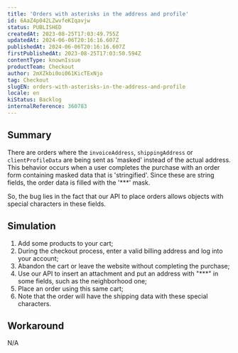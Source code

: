 ```yaml
---
title: 'Orders with asterisks in the address and profile'
id: 6AaZ4p042LZwvfeKIqavjw
status: PUBLISHED
createdAt: 2023-08-25T17:03:49.755Z
updatedAt: 2024-06-06T20:16:16.607Z
publishedAt: 2024-06-06T20:16:16.607Z
firstPublishedAt: 2023-08-25T17:03:50.594Z
contentType: knownIssue
productTeam: Checkout
author: 2mXZkbi0oi061KicTExNjo
tag: Checkout
slugEN: orders-with-asterisks-in-the-address-and-profile
locale: en
kiStatus: Backlog
internalReference: 360783
---
```


## Summary


There are orders where the `invoiceAddress`, `shippingAddress` or `clientProfileData` are being sent as 'masked' instead of the actual address. This behavior occurs when a user completes the purchase with an order form containing masked data that is 'stringified'. Since these are string fields, the order data is filled with the '***' mask.

So, the bug lies in the fact that our API to place orders allows objects with special characters in these fields.


##

## Simulation



1. Add some products to your cart;
2. During the checkout process, enter a valid billing address and log into your account;
3. Abandon the cart or leave the website without completing the purchase;
4. Use our API to insert an attachment and put an address with "***" in some fields, such as the neighborhood one;
5. Place an order using this same cart;
6. Note that the order will have the shipping data with these special characters.


##

## Workaround


N/A





